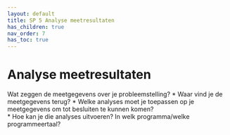```yaml
---
layout: default
title: SP 5 Analyse meetresultaten
has_children: true
nav_order: 7
has_toc: true
---
```


# Analyse meetresultaten

Wat zeggen de meetgegevens over je probleemstelling?
    * Waar vind je de meetgegevens terug? 
	* Welke analyses moet je toepassen op je meetgegevens om tot besluiten te kunnen komen?    
	* Hoe kan je die analyses uitvoeren? In welk programma/welke programmeertaal?

